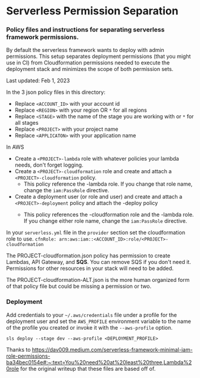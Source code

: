 # Serverless Permission Separation
### Policy files and instructions for separating serverless framework permissions.

By default the serverless framework wants to deploy with admin permissions. This setup separates deployment permissions
(that you might use in CI) from Cloudformation permissions needed to execute the deployment stack and minimizes the scope of 
both permission sets.

Last updated: Feb 1, 2023

In the 3 json policy files in this directory:
 * Replace `<ACCOUNT_ID>` with your account id
 * Replace `<REGION>` with your region OR `*` for all regions
 * Replace `<STAGE>` with the name of the stage you are working with or `*` for all stages
 * Replace `<PROJECT>` with your project name
 * Replace `<APPLICATON>` with your application name

In AWS
 * Create a `<PROJECT>-lambda` role with whatever policies your lambda needs, don't forget logging.
 * Create a `<PROJECT>-cloudformation` role and create and attach a `<PROJECT>-cloudformation` policy.
   * This policy reference the <PROJECT>-lambda role. If you change that role name, change the `iam:PassRole` directive.
 * Create a deployment user (or role and user) and create and attach a `<PROJECT>-deployment` policy and attach the <PROJECT>-deploy policy
   * This policy references the <PROJECT>-cloudformation role and the <APPLICATION>-lambda role. If you change either role name, change the `iam:PassRole` directive.

In your `serverless.yml` file in the `provider` section set the cloudformation role to use.
`cfnRole: arn:aws:iam::<ACCOUNT_ID>:role/<PROJECT>-cloudformation`


The PROJECT-cloudformation.json policy has permission to create Lambdas, API Gateway, and **SQS**. 
You can remove SQS if you don't need it. Permissions for other resources in your stack will need to be added.

The PROJECT-cloudformation-ALT.json is the more human organized form of that policy file but could be missing a permission or two.

### Deployment
Add credentials to your `~/.aws/credentials` file under a profile for the deployment user and set 
the `AWS_PROFILE` environment variable to the name of the profile you created or invoke it with the `--aws-profile` option.

`sls deploy --stage dev --aws-profile <DEPLOYMENT_PROFILE>`

Thanks to https://dav009.medium.com/serverless-framework-minimal-iam-role-permissions-ba34bec0154e#:~:text=You%20need%20at%20least%20three,Lambda%20role
for the original writeup that these files are based off of.
